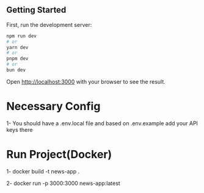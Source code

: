 ## Getting Started

First, run the development server:

```bash
npm run dev
# or
yarn dev
# or
pnpm dev
# or
bun dev
```

Open [http://localhost:3000](http://localhost:3000) with your browser to see the result.

# Necessary Config

1- You should have a .env.local file and based on .env.example add your API keys there

# Run Project(Docker)

1- docker build -t news-app .

2- docker run -p 3000:3000 news-app:latest
